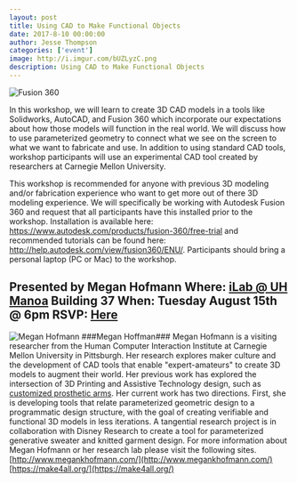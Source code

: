 ```yaml
---
layout: post
title: Using CAD to Make Functional Objects
date: 2017-8-10 00:00:00
author: Jesse Thompson
categories: ['event']
image: http://i.imgur.com/bUZLyzC.png
description: Using CAD to Make Functional Objects
---
```


![Fusion 360](http://i.imgur.com/bUZLyzC.png)

 In this workshop, we will learn to create 3D CAD models in a tools like Solidworks, AutoCAD, and Fusion 360 which incorporate our expectations about how those models will function in the real world.  We will discuss how to use parameterized geometry to connect what we see on the screen to what we want to fabricate and use. In addition to using standard CAD tools, workshop participants will use an experimental CAD tool created by researchers at Carnegie Mellon University.

This workshop is recommended for anyone with previous 3D modeling and/or fabrication experience who want to get more out of there 3D modeling experience. We will specifically be working with Autodesk Fusion 360 and request that all participants have this installed prior to the workshop. Installation is available here: https://www.autodesk.com/products/fusion-360/free-trial and recommended tutorials can be found here: http://help.autodesk.com/view/fusion360/ENU/. Participants should bring a personal laptop (PC or Mac) to the workshop.


Presented by Megan Hofmann
Where: [iLab @ UH Manoa](https://ilab.hawaii.edu/) Building 37
When: Tuesday August 15th @ 6pm
RSVP: [Here](https://www.meetup.com/Honolulu-Digital-Art-Meetup-PixelHui/events/242449842/)
---

![Megan Hofmann](http://i.imgur.com/soSEyQh.png)
###Megan Hoffman###
Megan Hofmann is a visiting researcher from the Human Computer Interaction Institute at  Carnegie Mellon University in Pittsburgh. Her research explores maker culture and the development of CAD tools that enable "expert-amateurs" to create 3D models to augment their world. Her previous work has explored the intersection of 3D Printing and Assistive Technology design, such as [customized prosthetic arms](https://www.forbes.com/sites/jenniferhicks/2017/05/15/this-3d-printed-arm-was-designed-to-help-a-boy-play-the-cello/#2e63a6142768). Her current work has two directions. First, she is developing tools that relate parameterized geometric design to a programmatic design structure, with the goal of creating verifiable and functional 3D models in less iterations. A tangential research project is in collaboration with Disney Research to create a tool for parameterized generative sweater and knitted garment design. For more information about Megan Hofmann or her research lab please visit the following sites.
[http://www.megankhofmann.com/](http://www.megankhofmann.com/)
[https://make4all.org/](https://make4all.org/)
